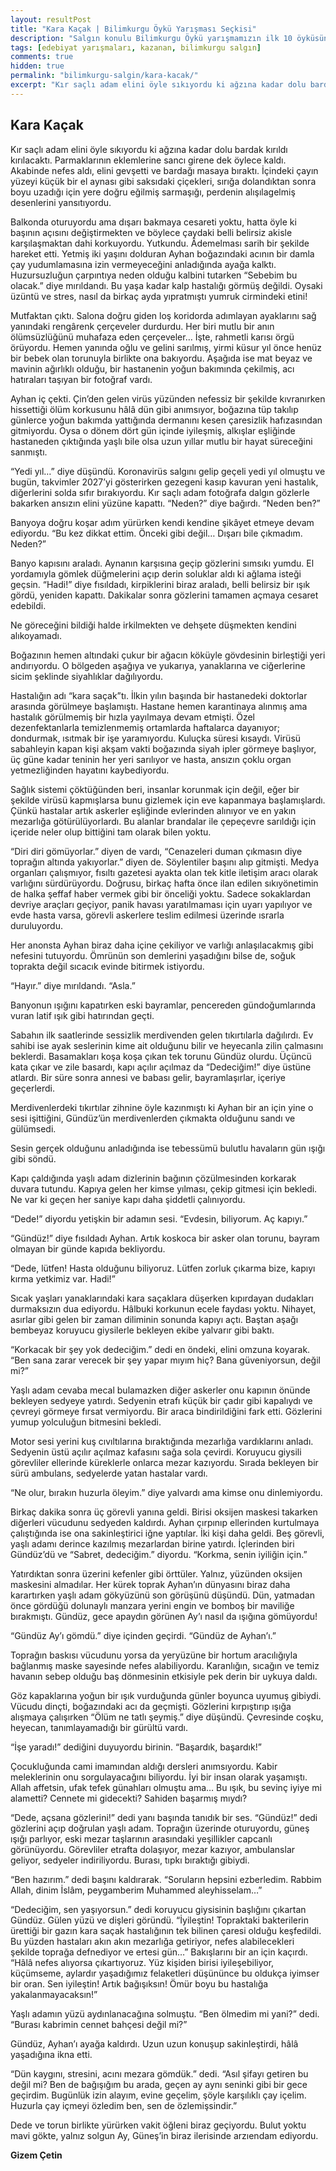 ```yaml
---
layout: resultPost
title: "Kara Kaçak | Bilimkurgu Öykü Yarışması Seçkisi"
description: "Salgın konulu Bilimkurgu Öykü yarışmamızın ilk 10 öyküsünden biri Gizem Çetin'in Kara Kaçak öyküsü"
tags: [edebiyat yarışmaları, kazanan, bilimkurgu salgın]
comments: true
hidden: true
permalink: "bilimkurgu-salgin/kara-kacak/"
excerpt: "Kır saçlı adam elini öyle sıkıyordu ki ağzına kadar dolu bardak kırıldı kırılacaktı. Parmaklarının eklemlerine sancı girene dek öylece kaldı. Akabinde nefes aldı, elini gevşetti ve bardağı masaya bıraktı. İçindeki çayın yüzeyi küçük bir el aynası gibi saksıdaki çiçekleri, sırığa dolandıktan sonra boyu uzadığı için yere doğru eğilmiş sarmaşığı, perdenin alışılagelmiş desenlerini yansıtıyordu."
---
```


## Kara Kaçak

Kır saçlı adam elini öyle sıkıyordu ki ağzına kadar dolu bardak kırıldı kırılacaktı. Parmaklarının eklemlerine sancı girene dek öylece kaldı. Akabinde nefes aldı, elini gevşetti ve bardağı masaya bıraktı. İçindeki çayın yüzeyi küçük bir el aynası gibi saksıdaki çiçekleri, sırığa dolandıktan sonra boyu uzadığı için yere doğru eğilmiş sarmaşığı, perdenin alışılagelmiş desenlerini yansıtıyordu.  

Balkonda oturuyordu ama dışarı bakmaya cesareti yoktu, hatta öyle ki başının açısını değiştirmekten ve böylece çaydaki belli belirsiz akisle karşılaşmaktan dahi korkuyordu. Yutkundu. Âdemelması sarih bir şekilde hareket etti. Yetmiş iki yaşını dolduran Ayhan boğazındaki acının bir damla çay yudumlamasına izin vermeyeceğini anladığında ayağa kalktı. Huzursuzluğun çarpıntıya neden olduğu kalbini tutarken “Sebebim bu olacak.” diye mırıldandı. Bu yaşa kadar kalp hastalığı görmüş değildi. Oysaki üzüntü ve stres, nasıl da birkaç ayda yıpratmıştı yumruk cirmindeki etini!  

Mutfaktan çıktı. Salona doğru giden loş koridorda adımlayan ayaklarını sağ yanındaki rengârenk çerçeveler durdurdu. Her biri mutlu bir anın ölümsüzlüğünü muhafaza eden çerçeveler… İşte, rahmetli karısı örgü örüyordu. Hemen yanında oğlu ve gelini sarılmış, yirmi küsur yıl önce henüz bir bebek olan torunuyla birlikte ona bakıyordu. Aşağıda ise mat beyaz ve mavinin ağırlıklı olduğu, bir hastanenin yoğun bakımında çekilmiş, acı hatıraları taşıyan bir fotoğraf vardı.  

Ayhan iç çekti. Çin’den gelen virüs yüzünden nefessiz bir şekilde kıvranırken hissettiği ölüm korkusunu hâlâ dün gibi anımsıyor, boğazına tüp takılıp günlerce yoğun bakımda yattığında dermanını kesen çaresizlik hafızasından gitmiyordu. Oysa o dönem dört gün içinde iyileşmiş, alkışlar eşliğinde hastaneden çıktığında yaşlı bile olsa uzun yıllar mutlu bir hayat süreceğini sanmıştı.  

“Yedi yıl…” diye düşündü. Koronavirüs salgını gelip geçeli yedi yıl olmuştu ve bugün, takvimler 2027’yi gösterirken gezegeni kasıp kavuran yeni hastalık, diğerlerini solda sıfır bırakıyordu. Kır saçlı adam fotoğrafa dalgın gözlerle bakarken ansızın elini yüzüne kapattı. “Neden?” diye bağırdı. “Neden ben?”  

Banyoya doğru koşar adım yürürken kendi kendine şikâyet etmeye devam ediyordu. “Bu kez dikkat ettim. Önceki gibi değil… Dışarı bile çıkmadım. Neden?”  

Banyo kapısını araladı. Aynanın karşısına geçip gözlerini sımsıkı yumdu. El yordamıyla gömlek düğmelerini açıp derin soluklar aldı ki ağlama isteği geçsin. “Hadi!” diye fısıldadı, kirpiklerini biraz araladı, belli belirsiz bir ışık gördü, yeniden kapattı. Dakikalar sonra gözlerini tamamen açmaya cesaret edebildi.  

Ne göreceğini bildiği halde irkilmekten ve dehşete düşmekten kendini alıkoyamadı.  

Boğazının hemen altındaki çukur bir ağacın köküyle gövdesinin birleştiği yeri andırıyordu. O bölgeden aşağıya ve yukarıya, yanaklarına ve ciğerlerine sicim şeklinde siyahlıklar dağılıyordu.  

Hastalığın adı “kara saçak”tı. İlkin yılın başında bir hastanedeki doktorlar arasında görülmeye başlamıştı. Hastane hemen karantinaya alınmış ama hastalık görülmemiş bir hızla yayılmaya devam etmişti. Özel dezenfektanlarla temizlenmemiş ortamlarda haftalarca dayanıyor; dondurmak, ısıtmak bir işe yaramıyordu. Kuluçka süresi kısaydı. Virüsü sabahleyin kapan kişi akşam vakti boğazında siyah ipler görmeye başlıyor, üç güne kadar teninin her yeri sarılıyor ve hasta, ansızın çoklu organ yetmezliğinden hayatını kaybediyordu.  

Sağlık sistemi çöktüğünden beri, insanlar korunmak için değil, eğer bir şekilde virüsü kapmışlarsa bunu gizlemek için eve kapanmaya başlamışlardı. Çünkü hastalar artık askerler eşliğinde evlerinden alınıyor ve en yakın mezarlığa götürülüyorlardı. Bu alanlar brandalar ile çepeçevre sarıldığı için içeride neler olup bittiğini tam olarak bilen yoktu.  

“Diri diri gömüyorlar.” diyen de vardı, “Cenazeleri duman çıkmasın diye toprağın altında yakıyorlar.” diyen de. Söylentiler başını alıp gitmişti. Medya organları çalışmıyor, fısıltı gazetesi ayakta olan tek kitle iletişim aracı olarak varlığını sürdürüyordu. Doğrusu, birkaç hafta önce ilan edilen sıkıyönetimin de halka şeffaf haber vermek gibi bir önceliği yoktu. Sadece sokaklardan devriye araçları geçiyor, panik havası yaratılmaması için uyarı yapılıyor ve evde hasta varsa, görevli askerlere teslim edilmesi üzerinde ısrarla duruluyordu.  

Her anonsta Ayhan biraz daha içine çekiliyor ve varlığı anlaşılacakmış gibi nefesini tutuyordu. Ömrünün son demlerini yaşadığını bilse de, soğuk toprakta değil sıcacık evinde bitirmek istiyordu.  

“Hayır.” diye mırıldandı. “Asla.”  

Banyonun ışığını kapatırken eski bayramlar, pencereden gündoğumlarında vuran latif ışık gibi hatırından geçti.  

Sabahın ilk saatlerinde sessizlik merdivenden gelen tıkırtılarla dağılırdı. Ev sahibi ise ayak seslerinin kime ait olduğunu bilir ve heyecanla zilin çalmasını beklerdi. Basamakları koşa koşa çıkan tek torunu Gündüz olurdu. Üçüncü kata çıkar ve zile basardı, kapı açılır açılmaz da “Dedeciğim!” diye üstüne atlardı. Bir süre sonra annesi ve babası gelir, bayramlaşırlar, içeriye geçerlerdi.  

Merdivenlerdeki tıkırtılar zihnine öyle kazınmıştı ki Ayhan bir an için yine o sesi işittiğini, Gündüz’ün merdivenlerden çıkmakta olduğunu sandı ve gülümsedi.  

Sesin gerçek olduğunu anladığında ise tebessümü bulutlu havaların gün ışığı gibi söndü.  

Kapı çaldığında yaşlı adam dizlerinin bağının çözülmesinden korkarak duvara tutundu. Kapıya gelen her kimse yılması, çekip gitmesi için bekledi. Ne var ki geçen her saniye kapı daha şiddetli çalınıyordu.  

“Dede!” diyordu yetişkin bir adamın sesi. “Evdesin, biliyorum. Aç kapıyı.”  

“Gündüz!” diye fısıldadı Ayhan. Artık koskoca bir asker olan torunu, bayram olmayan bir günde kapıda bekliyordu.  

“Dede, lütfen! Hasta olduğunu biliyoruz. Lütfen zorluk çıkarma bize, kapıyı kırma yetkimiz var. Hadi!”  

Sıcak yaşları yanaklarındaki kara saçaklara düşerken kıpırdayan dudakları durmaksızın dua ediyordu. Hâlbuki korkunun ecele faydası yoktu. Nihayet, asırlar gibi gelen bir zaman diliminin sonunda kapıyı açtı. Baştan aşağı bembeyaz koruyucu giysilerle bekleyen ekibe yalvarır gibi baktı.  

“Korkacak bir şey yok dedeciğim.” dedi en öndeki, elini omzuna koyarak. “Ben sana zarar verecek bir şey yapar mıyım hiç? Bana güveniyorsun, değil mi?”  

Yaşlı adam cevaba mecal bulamazken diğer askerler onu kapının önünde bekleyen sedyeye yatırdı. Sedyenin etrafı küçük bir çadır gibi kapalıydı ve çevreyi görmeye fırsat vermiyordu. Bir araca bindirildiğini fark etti. Gözlerini yumup yolculuğun bitmesini bekledi.  

Motor sesi yerini kuş cıvıltılarına bıraktığında mezarlığa vardıklarını anladı. Sedyenin üstü açılır açılmaz kafasını sağa sola çevirdi. Koruyucu giysili görevliler ellerinde küreklerle onlarca mezar kazıyordu. Sırada bekleyen bir sürü ambulans, sedyelerde yatan hastalar vardı.  

“Ne olur, bırakın huzurla öleyim.” diye yalvardı ama kimse onu dinlemiyordu.  

Birkaç dakika sonra üç görevli yanına geldi. Birisi oksijen maskesi takarken diğerleri vücudunu sedyeden kaldırdı. Ayhan çırpınıp ellerinden kurtulmaya çalıştığında ise ona sakinleştirici iğne yaptılar. İki kişi daha geldi. Beş görevli, yaşlı adamı derince kazılmış mezarlardan birine yatırdı. İçlerinden biri Gündüz’dü ve “Sabret, dedeciğim.” diyordu. “Korkma, senin iyiliğin için.”  

Yatırdıktan sonra üzerini kefenler gibi örttüler. Yalnız, yüzünden oksijen maskesini almadılar. Her kürek toprak Ayhan’ın dünyasını biraz daha karartırken yaşlı adam gökyüzünü son görüşünü düşündü. Dün, yatmadan önce gördüğü dolunaylı manzara yerini engin ve bomboş bir maviliğe bırakmıştı. Gündüz, gece apaydın görünen Ay’ı nasıl da ışığına gömüyordu!  

“Gündüz Ay’ı gömdü.” diye içinden geçirdi. “Gündüz de Ayhan’ı.”  

Toprağın baskısı vücudunu yorsa da yeryüzüne bir hortum aracılığıyla bağlanmış maske sayesinde nefes alabiliyordu. Karanlığın, sıcağın ve temiz havanın sebep olduğu baş dönmesinin etkisiyle pek derin bir uykuya daldı.  

Göz kapaklarına yoğun bir ışık vurduğunda günler boyunca uyumuş gibiydi. Vücudu dinçti, boğazındaki acı da geçmişti. Gözlerini kırpıştırıp ışığa alışmaya çalışırken “Ölüm ne tatlı şeymiş.” diye düşündü. Çevresinde coşku, heyecan, tanımlayamadığı bir gürültü vardı.  

“İşe yaradı!” dediğini duyuyordu birinin. “Başardık, başardık!”  

Çocukluğunda cami imamından aldığı dersleri anımsıyordu. Kabir meleklerinin onu sorgulayacağını biliyordu. İyi bir insan olarak yaşamıştı. Allah affetsin, ufak tefek günahları olmuştu ama… Bu ışık, bu sevinç iyiye mi alametti? Cennete mi gidecekti? Sahiden başarmış mıydı?  

“Dede, açsana gözlerini!” dedi yanı başında tanıdık bir ses. “Gündüz!” dedi gözlerini açıp doğrulan yaşlı adam. Toprağın üzerinde oturuyordu, güneş ışığı parlıyor, eski mezar taşlarının arasındaki yeşillikler capcanlı görünüyordu. Görevliler etrafta dolaşıyor, mezar kazıyor, ambulanslar geliyor, sedyeler indiriliyordu. Burası, tıpkı bıraktığı gibiydi.  

“Ben hazırım.” dedi başını kaldırarak. “Soruların hepsini ezberledim. Rabbim Allah, dinim İslâm, peygamberim Muhammed aleyhisselam…”  

“Dedeciğim, sen yaşıyorsun.” dedi koruyucu giysisinin başlığını çıkartan Gündüz. Gülen yüzü ve dişleri göründü. “İyileştin! Topraktaki bakterilerin ürettiği bir gazın kara saçak hastalığının tek bilinen çaresi olduğu keşfedildi. Bu yüzden hastaları akın akın mezarlığa getiriyor, nefes alabilecekleri şekilde toprağa defnediyor ve ertesi gün…” Bakışlarını bir an için kaçırdı. “Hâlâ nefes alıyorsa çıkartıyoruz. Yüz kişiden birisi iyileşebiliyor, küçümseme, aylardır yaşadığımız felaketleri düşününce bu oldukça iyimser bir oran. Sen iyileştin! Artık bağışıksın! Ömür boyu bu hastalığa yakalanmayacaksın!”  

Yaşlı adamın yüzü aydınlanacağına solmuştu. “Ben ölmedim mi yani?” dedi. “Burası kabrimin cennet bahçesi değil mi?”  

Gündüz, Ayhan’ı ayağa kaldırdı. Uzun uzun konuşup sakinleştirdi, hâlâ yaşadığına ikna etti.  

“Dün kaygını, stresini, acını mezara gömdük.” dedi. “Asıl şifayı getiren bu değil mi? Ben de bağışığım bu arada, geçen ay aynı seninki gibi bir gece geçirdim. Bugünlük izin alayım, evine geçelim, şöyle karşılıklı çay içelim. Huzurla çay içmeyi özledim ben, sen de özlemişsindir.”  

Dede ve torun birlikte yürürken vakit öğleni biraz geçiyordu. Bulut yoktu mavi gökte, yalnız solgun Ay, Güneş’in biraz ilerisinde arzıendam ediyordu.  

**Gizem Çetin**
